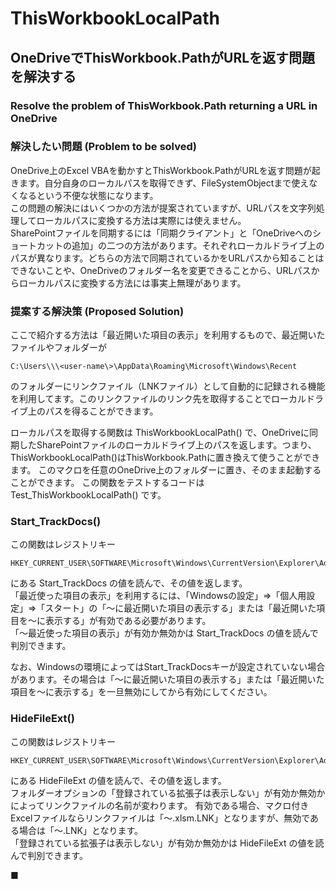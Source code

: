 # ThisWorkbookLocalPath
## OneDriveでThisWorkbook.PathがURLを返す問題を解決する    
### Resolve the problem of ThisWorkbook.Path returning a URL in OneDrive ###   
  
  
### 解決したい問題 (Problem to be solved) ### 
  
OneDrive上のExcel VBAを動かすとThisWorkbook.PathがURLを返す問題が起きます。自分自身のローカルパスを取得できず、FileSystemObjectまで使えなくなるという不便な状態になります。    
この問題の解決にはいくつかの方法が提案されていますが、URLパスを文字列処理してローカルパスに変換する方法は実際には使えません。  
SharePointファイルを同期するには「同期クライアント」と「OneDriveへのショートカットの追加」の二つの方法があります。それぞれローカルドライブ上のパスが異なります。どちらの方法で同期されているかをURLパスから知ることはできないことや、OneDriveのフォルダー名を変更できることから、URLパスからローカルパスに変換する方法には事実上無理があります。  

### 提案する解決策 (Proposed Solution) ###  
  
ここで紹介する方法は「最近開いた項目の表示」を利用するもので、最近開いたファイルやフォルダーが
  
    C:\Users\\\<user-name\>\AppData\Roaming\Microsoft\Windows\Recent  
  
のフォルダーにリンクファイル（LNKファイル）として自動的に記録される機能を利用してます。このリンクファイルのリンク先を取得することでローカルドライブ上のパスを得ることができます。    
  
ローカルパスを取得する関数は ThisWorkbookLocalPath() で、OneDriveに同期したSharePointファイルのローカルドライブ上のパスを返します。つまり、ThisWorkbookLocalPath()はThisWorkbook.Pathに置き換えて使うことができます。 このマクロを任意のOneDrive上のフォルダーに置き、そのまま起動することができます。
この関数をテストするコードは Test_ThisWorkbookLocalPath() です。  
  
### Start_TrackDocs() ###
  
この関数はレジストリキー  

    HKEY_CURRENT_USER\SOFTWARE\Microsoft\Windows\CurrentVersion\Explorer\Advanced\  

にある Start_TrackDocs の値を読んで、その値を返します。  
「最近使った項目の表示」を利用するには、「Windowsの設定」⇒「個人用設定」⇒「スタート」の「～に最近開いた項目の表示する」または「最近開いた項目を～に表示する」が有効である必要があります。  
「～最近使った項目の表示」が有効か無効かは Start_TrackDocs の値を読んで判別できます。  
  
なお、Windowsの環境によってはStart_TrackDocsキーが設定されていない場合があります。その場合は「～に最近開いた項目の表示する」または「最近開いた項目を～に表示する」を一旦無効にしてから有効にしてください。  
  
### HideFileExt() ###
  
この関数はレジストリキー  

    HKEY_CURRENT_USER\SOFTWARE\Microsoft\Windows\CurrentVersion\Explorer\Advanced\  

にある HideFileExt の値を読んで、その値を返します。  
フォルダーオプションの「登録されている拡張子は表示しない」が有効か無効かによってリンクファイルの名前が変わります。
有効である場合、マクロ付きExcelファイルならリンクファイルは「～.xlsm.LNK」となりますが、無効である場合は「～.LNK」となります。  
「登録されている拡張子は表示しない」が有効か無効かは HideFileExt の値を読んで判別できます。    
  
■    
